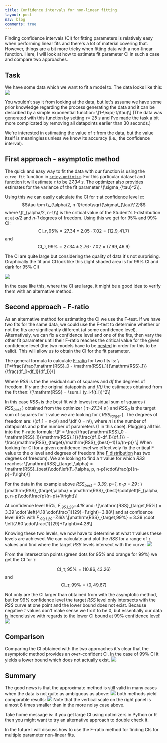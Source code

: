 ```yaml
---
title: Confidence intervals for non-linear fitting
layout: post
nav: blog
comments: true
---
```


Finding confidence intervals (CI) for fitting parameters is relatively easy when performing linear fits and there's a lot of material covering that. However, things are a bit more tricky when fitting data with a non-linear function. Here, I will look at how to estimate fit parameter CI in such a case and compare two approaches.

## Task

We have some data which we want to fit a model to. The data looks like this:
![](/img/ftest/raw_data.png)

You wouldn't say it from looking at the data, but let's assume we have some prior knowledge regarding the process generating the data and it can be described by a simple exponential function: 
\\[1-\exp(-t/\tau)\\]
(The data was generated with this function by setting *&tau;= 25 s*  and I've made the task a bit more complicated by removing all datapoints earlier than 30 seconds.)

We're interested in estimating the value of *&tau;* from the data, but the value itself is meaningless unless we know its accuracy (i.e., the confidence interval). 

## First approach - asymptotic method

The quick and easy way to fit the data with our function is using the `curve_fit` function in [`scipy.optimize`][1]. For this particular dataset and function it will estimate *&tau;* to be *27.34 s*. The optimizer also provides estimates for the variance of the fit parameter \\(\sigma\_{\tau}\^2\\).

Using this we can easily calculate the CI for *&tau;* at confidence level *&alpha;*:
$$\tau \pm t\_{\alpha/2, n-1}\cdot\sqrt{\sigma\_{\tau}\^2}$$
where \\(t\_{\alpha/2, n-1}\\) is the critical value of the Student's t-distribution at at *&alpha;/2* and *n-1* degrees of freedom.
Using this we get for 95% and 99% CI:
$$\mathrm{CI}\_{\tau,95\%} = 27.34 \pm 2.05 \cdot 7.02 = (12.9, 41.7)$$
and
$$\mathrm{CI}\_{\tau,99\%} = 27.34 \pm 2.76 \cdot 7.02 = (7.99, 46.9 )$$

The CI are quite large but considering the quality of data it's not surprising. Graphically the fit and CI look like this (light shaded area is for 99% CI and dark for 95% CI)

![](/img/ftest/asym_cis.png)


In the case like this, where the CI are large, it might be a good idea to verify them with an alternative method.

## Second approach - F-ratio

As an alternative method for estimating the CI we use the F-test. If we have two fits for the same data, we could use the F-test to determine whether or not the fits are significantly different (at some confidence level). Alternatively, we can fix a confidence level and  one of the fits, then vary the other fit parameter until their F-ratio reaches the critical value for the given confidence level (the two models have to be [nested][4] in order for this to be valid). This will allow us to obtain the CI for the fit parameter.

The general formula to calculate [F-ratio][2] for two fits is:
\\[F=\frac{\frac{\mathrm{RSS}\_0 - \mathrm{RSS}\_1}{\mathrm{RSS}\_1}}{\frac{df\_0-df\_1}{df\_1}}\\]

Where *RSS* is the the residual sum of squares and *df* the degrees of freedom. If *y* are the original datapoints and *f(t)* the estimates obtained from the fit then:
\\[\mathrm{RSS} = \sum\_i (y\_i-f(t\_i))\^2\\]

In this case *RSS<sub>1</sub>* is the best fit with lowest residual sum of squares ( *RSS<sub>best</sub>* ) obtained from the optimizer ( *&tau;=27.34 s* ) and *RSS<sub>0</sub>* is the target sum of squares for *&tau;* value we are looking for ( *RSS<sub>target</sub>* ). The degrees of freedom are: \\(df\_1 = n-p\\) and \\(df\_0 = n\\), where *n* is the number of datapoints and *p* the number of parameters (1 in this case). Plugging all this into the F-ratio formula:
\\[F = \frac{\frac{\mathrm{RSS}\_0 - \mathrm{RSS}\_1}{\mathrm{RSS}\_1}}{\frac{df\_0-df\_1}{df\_1}} = 
\frac{\mathrm{RSS}\_{target}/\mathrm{RSS}\_{best}-1}{p/(n-p)}
\\]
When looking for CI for a given confidence level we effectively fix the critical F value to the *&alpha;* level and degrees of freedom (the [F distribution][3] has two degrees of freedom). We are looking to find a *&tau;* value for which *RSS* reaches:
\\[\mathrm{RSS}_{target,\alpha} = \mathrm{RSS}\_{best}\cdot\left(F\_{\alpha, p, n-p}\cdot\frac{p}{n-p}+1\right)\\]

For the data in the example above *RSS<sub>best</sub> = 3.39*, *p=1*, *n-p = 29* :
\\[\mathrm{RSS}_{target,\alpha} = \mathrm{RSS}\_{best}\cdot\left(F\_{\alpha, p, n-p}\cdot\frac{p}{n-p}+1\right)\\]

At confidence level 95%, *F<sub>.95,1,29</sub>=4.18* and:
\\[\mathrm{RSS}\_{target,95\%} = 3.39 \cdot \left(4.18 \cdot\frac{1}{29}+1\right)=3.88\\]
and at confidence level 99% with *F<sub>.99,1,29</sub>=7.60*:
\\[\mathrm{RSS}\_{target,99\%} = 3.39 \cdot \left(7.60 \cdot\frac{1}{29}+1\right)=4.28\\]

Knowing these two levels, we now have to determine at what *&tau;* values these levels are achieved. We can calculate and plot the *RSS* for a range of *&tau;* values and find where the target *RSS* levels intersect with the curve:
![](/img/ftest/res_target.png)

From the intersection points (green dots for 95% and orange for 99%) we get the CI for *&tau;*:

$$\mathrm{CI}\_{\tau,95\%} = (10.86, 43.26)$$
and
$$\mathrm{CI}\_{\tau,99\%} = (0, 49.67 )$$

Not only are the CI larger than obtained from with the asymptotic method, but for 99% confidence level the target *RSS* level only intersects with the *RSS* curve at one point and the lower bound does not exist. Because negative *&tau;* values don't make sense we fix it to be 0, but essentially our data is inconclusive with regards to the lower CI bound at 99% confidence level!
![](/img/ftest/ftest_cis.png)

## Comparison
Comparing the CI obtained with the two approaches it's clear that the asymptotic method provides an *over*-confident CI. In the case of 99% CI it yields a lower bound which does not actually exist. 
![](/img/ftest/ci_compare.png)

## Summary
The good news is that the approximate method is still valid in many cases when the data is not quite as ambiguous as above:
![](/img/ftest/raw_data_close.png)
both methods yield comparable results:
![](/img/ftest/ci_compare_close.png)
Note that the vertical scale on the right panel is almost 8 times smaller than in the more noisy case above.

Take home message is: if you get large CI using optimizers in Python or R then you might want to try an alternative approach to double check it.

In the future I will discuss how to use the F-ratio method for finding CIs for multiple parameter non-linear fits.



[1]:http://docs.scipy.org/doc/scipy/reference/generated/scipy.optimize.curve_fit.html
[2]:http://en.wikipedia.org/wiki/F-test#Regression_problems
[3]:http://en.wikipedia.org/wiki/F-distribution
[4]:http://en.wikipedia.org/wiki/Statistical_model
